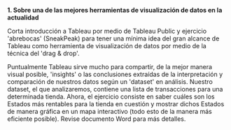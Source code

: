 **1.	Sobre una de las mejores herramientas de visualización de datos en la actualidad**

Corta introducción a Tableau por medio de Tableau Public y ejercicio 'abrebocas' (SneakPeak) para tener una mínima idea del gran alcance de Tableau como herramienta de visualización de datos por medio de la técnica del 'drag & drop'. 

Puntualmente Tableau sirve mucho para compartir, de la mejor manera visual posible, 'insights' o las conclusiones extraídas de la interpretación y comparación de nuestros datos según un 'dataset' en análisis. Nuestro dataset, el que analizaremos, contiene una lista de transacciones para una determinada tienda. Ahora, el ejercicio consiste en saber cuáles son los Estados más rentables para la tienda en cuestión y mostrar dichos Estados de manera gráfica en un mapa interactivo (todo esto de la manera más eficiente posible). Revise documento Word para más detalles.
